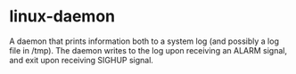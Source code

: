 # linux-daemon
A daemon that prints information both to a system log (and possibly a log file in /tmp). The daemon writes to the log upon receiving an ALARM signal, and exit upon receiving SIGHUP signal.
